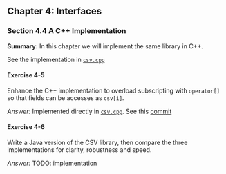 ## Chapter 4: Interfaces

### Section 4.4 A C++ Implementation
**Summary:** In this chapter we will implement the same library in C++.

See the implementation in [`csv.cpp`](csv.cpp)

#### Exercise 4-5
Enhance the C++ implementation to overload subscripting with `operator[]` so that fields can be accesses as `csv[i]`.

*Answer:* Implemented directly in [`csv.cpp`](csv.cpp). See this [commit](https://github.com/asankov/the-practice-of-programming/commit/59a3bd15e0af3090a963603217589258a8c45b5a)

#### Exercise 4-6
Write a Java version of the CSV library, then compare the three implementations for clarity, robustness and speed.

*Answer:* TODO: implementation
